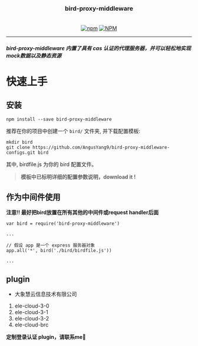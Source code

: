 <h3 align="center" style="margin: 30px 0 35px;">bird-proxy-middleware</h3>
<p align="center">
  <a href="https://www.npmjs.com/package/bird-proxy-middleware"><img alt="npm" src="https://img.shields.io/npm/v/bird-proxy-middleware"></a>
  <a href="https://raw.githubusercontent.com/AngusYang9/bird-proxy-middleware/master/LICENSE"><img alt="NPM" src="https://img.shields.io/npm/l/shell-spawn"></a>
</p>

---

##### bird-proxy-middleware 内置了具有 cas 认证的代理服务器，并可以轻松地实现mock数据以及静态资源

# 快速上手

## 安装

```shell
npm install --save bird-proxy-middleware
```

推荐在你的项目中创建一个 `bird/` 文件夹, 并下载配置模板:

```shell
mkdir bird
git clone https://github.com/AngusYang9/bird-proxy-middleware-configs.git bird
```

其中, birdfile.js 为你的 bird 配置文件。

> **模板中已标明详细的配置参数说明，download it !**

## 作为中间件使用

**注意!! 最好把bird放置在所有其他的中间件或request handler后面**

```
var bird = require('bird-proxy-middleware')

...

// 假设 app 是一个 express 服务器对象
app.all('*', bird('./bird/birdfile.js'))

...
```

## plugin

- 大象慧云信息技术有限公司

1. ele-cloud-3-0
2. ele-cloud-3-1
3. ele-cloud-3-2
4. ele-cloud-brc


**定制登录认证 plugin，请联系me🤝**
